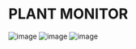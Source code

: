 # PLANT MONITOR

![image](https://github.com/fatihsemirgin/Embedded-Systems-Projects/assets/109742155/f70f5825-91ba-443c-8862-8c1a04d6013b)
![image](https://github.com/fatihsemirgin/Embedded-Systems-Projects/assets/109742155/7485bf29-5328-4793-be41-e50170959662)
![image](https://github.com/fatihsemirgin/Embedded-Systems-Projects/assets/109742155/a42f042c-b55a-4d80-b998-95465bbc447c)
